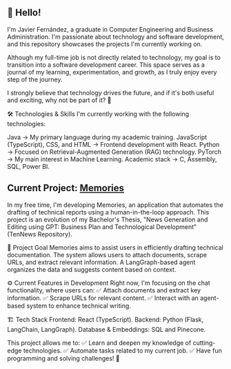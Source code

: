 ## 👋 Hello!
I'm Javier Fernández, a graduate in Computer Engineering and Business Administration. I'm passionate about technology and software development, and this repository showcases the projects I'm currently working on.

Although my full-time job is not directly related to technology, my goal is to transition into a software development career. This space serves as a journal of my learning, experimentation, and growth, as I truly enjoy every step of the journey.

I strongly believe that technology drives the future, and if it's both useful and exciting, why not be part of it? 🚀

🛠️ Technologies & Skills
I'm currently working with the following technologies:

Java → My primary language during my academic training.
JavaScript (TypeScript), CSS, and HTML → Frontend development with React.
Python → Focused on Retrieval-Augmented Generation (RAG) technology.
PyTorch → My main interest in Machine Learning.
Academic stack → C, Assembly, SQL, Power BI.
## Current Project: [Memories]([URL](https://github.com/yaxfer1/Memories))
In my free time, I'm developing Memories, an application that automates the drafting of technical reports using a human-in-the-loop approach. This project is an evolution of my Bachelor's Thesis, "News Generation and Editing using GPT: Business Plan and Technological Development" (TenNews Repository).

🎯 Project Goal
Memories aims to assist users in efficiently drafting technical documentation. The system allows users to attach documents, scrape URLs, and extract relevant information. A LangGraph-based agent organizes the data and suggests content based on context.

⚙️ Current Features in Development
Right now, I'm focusing on the chat functionality, where users can:
✅ Attach documents and extract key information.
✅ Scrape URLs for relevant content.
✅ Interact with an agent-based system to enhance technical writing.

🏗️ Tech Stack
Frontend: React (TypeScript).
Backend: Python (Flask, LangChain, LangGraph).
Database & Embeddings: SQL and Pinecone.

This project allows me to:
✅ Learn and deepen my knowledge of cutting-edge technologies.
✅ Automate tasks related to my current job.
✅ Have fun programming and solving challenges! 🎉

